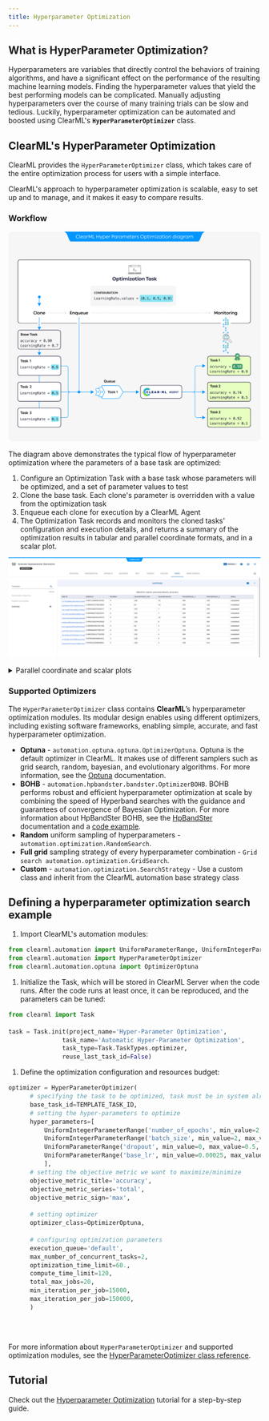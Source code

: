 ```yaml
---
title: Hyperparameter Optimization
---
```


## What is HyperParameter Optimization?
Hyperparameters are variables that directly control the behaviors of training algorithms, and have a significant effect on 
the performance of the resulting machine learning models. Finding the hyperparameter values that yield the best 
performing models can be complicated. Manually adjusting hyperparameters over the course of many training trials can be 
slow and tedious. Luckily, hyperparameter optimization can be automated and boosted using ClearML's 
**`HyperParameterOptimizer`** class.

## ClearML's HyperParameter Optimization

ClearML provides the `HyperParameterOptimizer` class, which takes care of the entire optimization process for users 
with a simple interface.  

ClearML's approach to hyperparameter optimization is scalable, easy to set up and to manage, and it makes it easy to 
compare results.

### Workflow

![Hyperparameter optimization diagram](../img/hpo_diagram.png)

The diagram above demonstrates the typical flow of hyperparameter optimization where the parameters of a base task are optimized: 

1. Configure an Optimization Task with a base task whose parameters will be optimized, and a set of parameter values to 
   test
1. Clone the base task. Each clone's parameter is overridden with a value from the optimization task  
1. Enqueue each clone for execution by a ClearML Agent
1. The Optimization Task records and monitors the cloned tasks' configuration and execution details, and returns a 
   summary of the optimization results in tabular and parallel coordinate formats, and in a scalar plot. 
 

![Optimization results summary chart](../img/fundamentals_hpo_summary.png)

<details className="cml-expansion-panel screenshot">
<summary className="cml-expansion-panel-summary">Parallel coordinate and scalar plots</summary>
<div className="cml-expansion-panel-content">

![Parallel Coordinates](../img/fundamentals_hpo_parallel_coordinates.png)

![Scalars](../img/fundamentals_hpo_scalars.png)

</div>
</details>

### Supported Optimizers

The `HyperParameterOptimizer` class contains **ClearML**’s hyperparameter optimization modules. Its modular design enables 
using different optimizers, including existing software frameworks, enabling simple, accurate, and fast hyperparameter 
optimization.

* **Optuna** - `automation.optuna.optuna.OptimizerOptuna`. Optuna is the default optimizer in ClearML. It makes use of 
  different samplers such as grid search, random, bayesian, and evolutionary algorithms. 
  For more information, see the [Optuna](https://optuna.readthedocs.io/en/latest/) 
  documentation.
* **BOHB** - `automation.hpbandster.bandster.OptimizerBOHB`. BOHB performs robust and efficient hyperparameter optimization 
  at scale by combining the speed of Hyperband searches with the guidance and guarantees of convergence of Bayesian Optimization. 
  For more information about HpBandSter BOHB, see the [HpBandSter](https://automl.github.io/HpBandSter/build/html/index.html) 
  documentation and a [code example](../guides/frameworks/pytorch/notebooks/image/hyperparameter_search.md).
* **Random** uniform sampling of hyperparameters - `automation.optimization.RandomSearch`.
* **Full grid** sampling strategy of every hyperparameter combination - `Grid search automation.optimization.GridSearch`.
* **Custom** - `automation.optimization.SearchStrategy` - Use a custom class and inherit from the ClearML automation base strategy class 


## Defining a hyperparameter optimization search example

1. Import ClearML's automation modules: 

  ```python 
  from clearml.automation import UniformParameterRange, UniformIntegerParameterRange
  from clearml.automation import HyperParameterOptimizer
  from clearml.automation.optuna import OptimizerOptuna
  ```
1. Initialize the Task, which will be stored in ClearML Server when the code runs. After the code runs at least once, 
   it can be reproduced, and the parameters can be tuned:
  ```python
  from clearml import Task
  
  task = Task.init(project_name='Hyper-Parameter Optimization',
                 task_name='Automatic Hyper-Parameter Optimization',
                 task_type=Task.TaskTypes.optimizer,
                 reuse_last_task_id=False)
  
  ```

1. Define the optimization configuration and resources budget:
  ```python
  optimizer = HyperParameterOptimizer(
        # specifying the task to be optimized, task must be in system already so it can be cloned
        base_task_id=TEMPLATE_TASK_ID,  
        # setting the hyper-parameters to optimize
        hyper_parameters=[
            UniformIntegerParameterRange('number_of_epochs', min_value=2, max_value=12, step_size=2),
            UniformIntegerParameterRange('batch_size', min_value=2, max_value=16, step_size=2),
            UniformParameterRange('dropout', min_value=0, max_value=0.5, step_size=0.05),
            UniformParameterRange('base_lr', min_value=0.00025, max_value=0.01, step_size=0.00025),
            ],
        # setting the objective metric we want to maximize/minimize
        objective_metric_title='accuracy',
        objective_metric_series='total',
        objective_metric_sign='max',  

        # setting optimizer  
        optimizer_class=OptimizerOptuna,
    
        # configuring optimization parameters
        execution_queue='default',  
        max_number_of_concurrent_tasks=2,  
        optimization_time_limit=60., 
        compute_time_limit=120, 
        total_max_jobs=20,  
        min_iteration_per_job=15000,  
        max_iteration_per_job=150000,  
        )
  ```
<br/><br/>

For more information about `HyperParameterOptimizer` and supported optimization modules, see the [HyperParameterOptimizer class reference](../references/sdk/hpo_optimization_hyperparameteroptimizer.md).

## Tutorial

Check out the [Hyperparameter Optimization](../guides/optimization/hyper-parameter-optimization/examples_hyperparam_opt.md) tutorial for a step-by-step guide.

